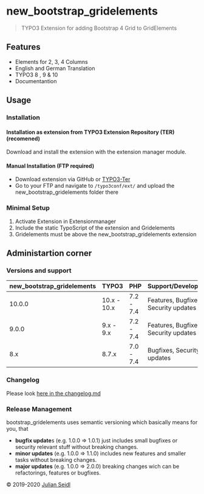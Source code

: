 # new_bootstrap_gridelements
> TYPO3 Extension for adding Bootstrap 4 Grid to GridElements

## Features
- Elements for 2, 3, 4 Columns
- English and German Translation
- TYPO3 8 , 9 & 10
- Documentantion

## Usage
### Installation

#### Installation as extension from TYPO3 Extension Repository (TER) (recomened)
Download and install the extension with the extension manager module.

#### Manual Installation (FTP required)

- Download extension via GitHub or [TYPO3-Ter](https://extensions.typo3.org/extension/new_bootstrap_gridelements/)
- Go to your FTP and navigate to `/typo3conf/ext/` and upload the new_bootstrap_gridelements folder there

### Minimal Setup

1. Activate Extension in Extensionmanager
2. Include the static TypoScript of the extension and Gridelements
3. Gridelements must be above the new_bootstrap_gridelements extension

## Administartion corner

### Versions and support

| new_bootstrap_gridelements  | TYPO3        | PHP       | Support/Development                  |
| --------------------------- | ------------ | --------- | ------------------------------------ |
| 10.0.0                      | 10.x - 10.x  | 7.2 - 7.4 | Features, Bugfixes, Security updates |
| 9.0.0                       | 9.x - 9.x    | 7.2 - 7.4 | Features, Bugfixes, Security updates |
| 8.x                         | 8.7.x        | 7.0 - 7.4 | Bugfixes, Security updates           |

### Changelog

Please look [here in the changelog.md](https://github.com/Thejuse/bootstrap_gridelements/blob/master/CHANGELOG.md)

### Release Management
bootstrap_gridelements uses semantic versioning which basically means for you, that

- **bugfix update**s (e.g. 1.0.0 => 1.0.1) just includes small bugfixes or security relevant stuff without breaking changes.
- **minor updates** (e.g. 1.0.0 => 1.1.0) includes new features and smaller tasks without breaking changes.
- **major updates** (e.g. 1.0.0 => 2.0.0) breaking changes wich can be refactorings, features or bugfixes.

&copy; 2019-2020 [Julian Seidl](https://www.jseidl.at/)
